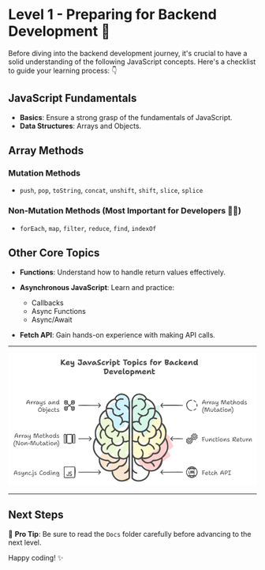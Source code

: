 ﻿# Level 1 - Preparing for Backend Development 🚀

Before diving into the backend development journey, it's crucial to have a solid understanding of the following JavaScript concepts. Here's a checklist to guide your learning process: 👇

## JavaScript Fundamentals
- **Basics**: Ensure a strong grasp of the fundamentals of JavaScript.
- **Data Structures**: Arrays and Objects.

## Array Methods
### Mutation Methods
- `push`, `pop`, `toString`, `concat`, `unshift`, `shift`, `slice`, `splice`

### Non-Mutation Methods (Most Important for Developers 👨‍💻)
- `forEach`, `map`, `filter`, `reduce`, `find`, `indexOf`

## Other Core Topics
- **Functions**: Understand how to handle return values effectively.
- **Asynchronous JavaScript**: Learn and practice:
  - Callbacks
  - Async Functions
  - Async/Await

- **Fetch API**: Gain hands-on experience with making API calls.

---

![Path to success](GitHub_docs_backend.png)

---

## Next Steps
📝 **Pro Tip**: Be sure to read the `Docs` folder carefully before advancing to the next level.

Happy coding! ✨
